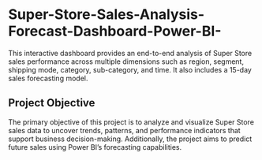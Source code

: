 # Super-Store-Sales-Analysis-Forecast-Dashboard-Power-BI-
This interactive dashboard provides an end-to-end analysis of Super Store sales performance across multiple dimensions such as region, segment, shipping mode, category, sub-category, and time. It also includes a 15-day sales forecasting model.

## Project Objective
The primary objective of this project is to analyze and visualize Super Store sales data to uncover trends, patterns, and performance indicators that support business decision-making. Additionally, the project aims to predict future sales using Power BI’s forecasting capabilities.


